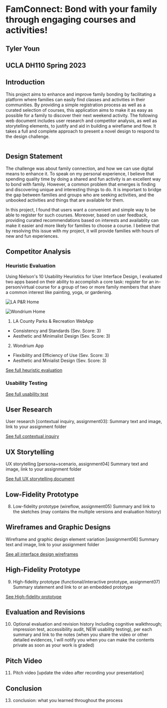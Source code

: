 # FamConnect: Bond with your family through engaging courses and activities!

## Tyler Youn

## UCLA DH110 Spring 2023

## Introduction 

This project aims to enhance and improve family bonding by facilitating a platform where families can easily find classes and activities in their communities. By providing a simple registration process as well as a curated selection of courses, this application aims to make it as easy as possible for a family to discover their next weekend activity. The following web document includes user research and competitor analysis, as well as storytelling elements, to justify and aid in building a wireflame and flow. It takes a full and complete approach to present a novel design to respond to the design challenge.  


<div class="columns">
  <div class="column">
    <!-- Content for the first column -->
  </div>
  <div class="column">
    <!-- Content for the second column -->
  </div>
</div>

## Design Statement

The challenge was about family connection, and how we can use digital means to enhance it. To speak on my personal experience, I believe that spending quality time by doing a shared and fun activity is an excellent way to bond with family. However, a common problem that emerges is finding and discovering unique and interesting things to do. It is important to bridge the gap between families and groups who are seeking activities, and the unbooked activities and things that are available for them. 

In this project, I found that users want a convenient and simple way to be able to register for such courses. Moreover, based on user feedback, providing curated recommendations based on interests and availablity can make it easier and more likely for families to choose a course. I believe that by resolving this issue with my project, it will provide families with hours of new and fun experiences. 

## Competitor Analysis 

### Heuristic Evaluation

Using Nielson's 10 Usability Heuristics for User Interface Design, I evaluated two apps based on their ability to accomplish a core task: register for an in-person/virtual course for a group of two or more family members that share a common interest like painting, yoga, or gardening. 

![LA P&R Home](../ASSIGNMENT01/img/homepage.PNG)

![Wondrium Home](../ASSIGNMENT01/img/IMG_2717.PNG)

1. LA County Parks & Recreation WebApp
 - Consistency and Standards (Sev. Score: 3)
 - Aesthetic and Minimalist Design (Sev. Score: 3)
2. Wondrium App
- Flexibility and Efficiency of Use (Sev. Score: 3)
- Aesthetic and Minialist Design (Sev. Score: 3)

[See full heuristic evaluation]()

### Usability Testing

[See full usability test]()

## User Research

User research [contextual inquiry, assignment03]:
Summary text and image, link to your assignment folder

[See full contextual inquiry]()

## UX Storytelling

UX storytelling [persona+scenario, assignment04]
Summary text and image, link to your assignment folder

[See full UX storytelling document]()


## Low-Fidelity Prototype

8) Low-fidelity prototype (wireflow, assignment05)
Summary and link to the sketches (may contains the multiple versions and evaluation history)


## Wireframes and Graphic Designs

Wireframe and graphic design element variation [assignment06]
Summary text and image, link to your assignment folder

[See all interface design wireframes]()

## High-Fidelity Prototype

9) High-fidelity prototype (functional/interactive prototype, assignment07)
Summary statement and link to or an embedded prototype

[See High-fidelity prototype]()

## Evaluation and Revisions
10) Optional evaluation and revision history 
Including cognitive walkthrough; impression test, accessibility audit, NEW usability testing), per each summary and link to the notes (when you share the video or other detailed evidences, I will notify you when you can make the contents private as soon as your work is graded)

## Pitch Video
11) Pitch video [update the video after recording your presentation]

## Conclusion
13) conclusion: what you learned throughout the process



